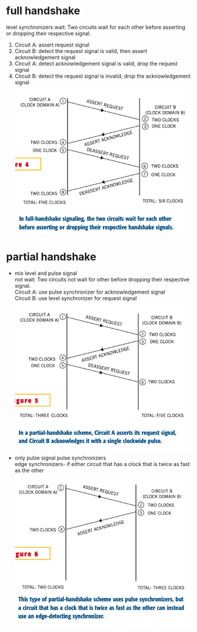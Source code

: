 # full handshake
level synchronizers
wait: Two circuits wait for each other before asserting or dropping their respective signal.
1. Circuit A: assert request signal
2. Circuit B: detect the request signal is valid, then assert acknowledgement signal
3. Circuit A: detect acknowledgement signal is valid, drop the request signal
4. Circuit B: detect the request signal is invalid, drop the acknowledgement signal
![Image text](https://github.com/afterCherry/Digital-Integrated-Circuit/blob/main/Images/Multiple%20Clocks/full_handshake.png)

# partial handshake
- mix level and pulse signal<br>
not wait: Two circuits not wait for other before dropping their respective signal.<br>
Circuit A: use pulse synchronizer for acknowledgement signal<br>
Circuit B: use level synchronizer for request signal<br>
![Image text](https://github.com/afterCherry/Digital-Integrated-Circuit/blob/main/Images/Multiple%20Clocks/partial_handshake%20level%20and%20pulse.png)

- only pulse signal
pulse synchronizers<br>
edge synchronizers- if either circuit that has a clock that is twice as fast as the other<br>
![Image text](https://github.com/afterCherry/Digital-Integrated-Circuit/blob/main/Images/Multiple%20Clocks/partial_handshake%20pulse.png)

